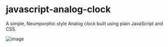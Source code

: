 # javascript-analog-clock


A simple, Neumporphic style Analog clock built using plain JavaScript and CSS.


![image](https://user-images.githubusercontent.com/88616897/132084578-085c633a-d0b4-4cc6-9c0b-881a62622c66.png)
